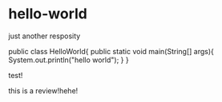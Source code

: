 # hello-world
just another resposity

public class HelloWorld{
 public static void main(String[] args){
    System.out.println("hello world");
 }
}

test!

this is a review!hehe!

